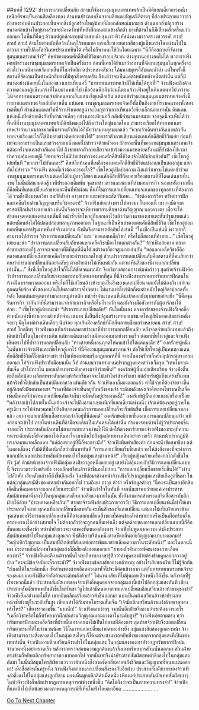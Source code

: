 ##บทที่ 1292: ปราการแลกเปลี่ยนลับ
สถานที่จัดงานชุมนุมเนตรเทพเจ้าเป็นมิติแยกเดี่ยวแห่งหนึ่ง
เหนือศีรษะเป็นคานสีเหลืองทอง ด้านบนประกอบขึ้นจากผลึกและอัญมณีสีต่างๆ ที่ส่องประกายแวววาว
กำแพงรอบด้านประกอบขึ้นจากสิ่งปลูกสร้างใหญ่น้อยที่มีเอกลักษณ์มากมาย
ด้านนอกสิ่งปลูกสร้างขนาดค่อนข้างใหญ่บางส่วนจะมีองครักษ์ที่พลังฝึกตนค่อนข้างลึกล้ำ บางทีด้านในก็มีเสียงครึกครื้นแว่วออกมา
ในพื้นที่อื่นๆ ล้วนแต่ถูกล้อมรอบด้วยสายน้ำ ขุนเขา ทิวทัศน์งดงามราวสรวงสวรรค์!
สวบ! สวบ! สวบ!
ด้านในตำหนักที่กว้างใหญ่ไร้ขอบเขต แสงเสี้ยวเงาหลากสีของผู้แข็งแกร่งโฉบผ่านไปในอากาศ รวมไปถึงสัตว์วิเศษประเภทบินได้ หรือไม่ก็พาหนะใช้บินโดยเฉพาะ
“นี่ก็คือสถานที่จัดงานชุมนุมเนตรเทพเจ้า?”
ศิษย์ของแดนศักดิ์สิทธิ์ชีวิตมองรอบบริเวณ ต่างอุทานอย่างอดไม่ได้
พวกเขาเพิ่งเคยเข้าร่วมงานชุมนุมเนตรเทพเจ้าเป็นครั้งแรก ก่อนนี้เคยได้ยินมาว่าสถานที่จัดงานชุมนุมในทุกครั้งจะต่างไปจากเดิม
เคยจัดงานขึ้นที่โลกรัตติกาลประหลาดสีม่วง ใต้มหาสมุทรลี้ลับและล้ำค่า แต่ในครั้งนี้สถานที่จัดงานเป็นตำหนักสีทองที่มีทุกสิ่งครบครัน
ถึงแม้ว่าจะเป็นแค่ตำหนักหลังหนึ่งเท่านั้น แต่ก็มีขนาดอย่างน้อยหนึ่งในสองของเกาะเทียนอวี่
“ทายาทเนตรเทพเจ้ามีให้เห็นได้ทุกที่!”
จ้าวเฟิงตะลึงค้าง กวาดตามองผู้แข็งแกร่งที่โฉบผ่านหน้าไป
เมื่อย้อนนึกถึงก่อนนี้ตอนจ้าวเฟิงอยู่ในดินแดนทวีป กว่าจะได้เจอทายาทเนตรเทพเจ้าสักคนยากเย็นแสนเข็ญเหลือเกิน
แต่มาเข้าร่วมงานชุมนุมเนตรเทพเจ้าครั้งนี้ ทายาทเนตรเทพเจ้ากลับมีดาษดื่น
แน่นอน งานชุมนุมเนตรเทพเจ้าครั้งนี้เป็นถึงงานที่รวมคนของทั้งสองเขตพื้นที่
ส่วนดินแดนทวีปที่จ้าวเฟิงเคยอยู่น่าจะใหญ่กว่าเกาะเทียนอวี่เพียงเล็กน้อยเท่านั้น
ดินแดนแห่งหนึ่งที่คล้ายคลึงกับขั้วอำนาจเล็กๆ อย่างเกาะเทียนอวี่ กลับมีจำนวนมากมาย
จากจุดนี้จะเห็นได้ว่าพื้นที่ที่งานชุมนุมเนตรเทพเจ้ามีอิทธิพลแผ่ไปถึงกว้างใหญ่ขนาดไหน สามารถเรียกให้ทายาทเนตรเทพเจ้าจำนวนมากขนาดนี้มารวมตัวกันได้ก็นับว่าสมเหตุสมผลแล้ว
“พวกเจ้าเดินทางกันเองแล้วกัน หากเจอเรื่องอะไรก็ใช้ป้ายส่งข่าวติดต่อหาข้าได้!”
ชายชราตัวลายเขียวแห่งแดนศักดิ์สิทธิ์ชีวิตเอ่ย ก่อนที่เขาจะกลายร่างเป็นแสงสว่างสายหนึ่งออกไปสำรวจด้วยตัวเอง
ลักษณะพื้นที่ของงานชุมนุมเนตรเทพเจ้าแต่ละครั้งจะแตกต่างกันออกไป ถึงชายชราตัวลายเขียวจะเข้าร่วมงานมาหลายครั้ง แต่ก็ยังต้องใช้เวลาทำความคุ้นเคยอยู่ดี
“สหายจ้าวไม่มีป้ายส่งข่าวของแดนศักดิ์สิทธิ์ชีวิต เจ้าไปกับข้าแล้วกัน!”
เซี่ยโหวอู่เอ่ยทันที
“พวกเราไปกันเถอะ!”
ศิษย์อีกห้าคนที่เหลือของแดนศักดิ์สิทธิ์ชีวิตแบ่งออกเป็นสองกลุ่ม แยกกันไปสำรวจ
“จ้าวเฟิง ตอนนี้เจ้าต้องการอะไร?”
เซี่ยโหวอู่เปิดปากถาม
ถึงแม้ว่าเขาจะไม่เคยเข้าร่วมงานชุมนุมเนตรเทพเจ้า แต่เคยได้ยินผู้อาวุโสของแดนศักดิ์สิทธิ์ชีวิตบอกเรื่องสถานที่ที่โดดเด่นภายในงาน
ในนั้นมีสนามต่อสู้ เวทีประลองเดิมพัน จุดขายข่าวสารและสถานที่ส่งมอบภารกิจ
นอกเหนือจากนั้นก็คือพื้นที่แลกเปลี่ยนค้าขายและพื้นที่พักผ่อน พื้นที่ในการแลกเปลี่ยนแทบจะแลกของทุกอย่างที่ต้องการได้ รวมไปถึงมรดกวิชา สมบัติล้ำค่า อาวุธเทพ และพาหนะสัตว์วิเศษ…
“ข้าต้องการวิชา ทรัพยากรฝึก และเคล็ดวิชาด้านวิญญาณหรือวิชาเนตร!”
จ้าวเฟิงเอ่ยอย่างตรงไปตรงมา
ในตอนนี้ เขาวางมือจากศาสตร์ฝึกฝนร่างกายแล้ว เช่นนั้นจึงควรจะเพียรพยายามศึกษาด้านวิญญาณ และดวงตา เพื่อจะได้สำแดงจุดเด่นของตนเองเต็มที่
หนำซ้ำเซี่ยโหวอู่ก็บอกเอาไว้แล้วว่าดวงตาของเขาแตะขั้นปฐมเทพแล้ว แต่เหมือนยังไม่ได้ปลดปล่อยพลานุภาพออกมา
ในฐานะที่เป็นศิษย์ของแดนศักดิ์สิทธิ์ชีวิต เซี่ยโหวอู่ย่อมเคยเห็นเนตรปฐมเทพที่แท้จริงมาก่อน ดังนั้นจึงสามารถตัดสินได้เช่นนี้
“ในเมื่อเป็นเช่นนี้ พวกเราก็สามารถไปสำรวจ ‘ปราการแลกเปลี่ยนลับ’ และ ‘หอแลกเคล็ดวิชา’ หรือไม่ก็สถานที่ค้าขาย…”
เซี่ยโหวอู่เอ่ยแนะนำ
“ปราการแลกเปลี่ยนลับกับหอแลกเคล็ดวิชามีอะไรแตกต่างกัน?”
จ้าวเฟิงเอ่ยถาม
ตลาดค้าขายเขาเองก็รู้ อาจจะเจอของที่ดีที่สุดที่นั่นได้ แต่ราคาก็อาจสูงมากเช่นกัน
“หอแลกเคล็ดวิชาก็คือตลาดแลกเปลี่ยนซื้อขายเคล็ดวิชาและตำราขนาดใหญ่ ส่วนปราการแลกเปลี่ยนลับคือสถานที่ที่คนสิบกว่าคนทำการแลกเปลี่ยนกันอย่างลับๆ ต่างฝ่ายต่างไม่เห็นหน้ากัน แต่จะเห็นสิ่งของซึ่งจะแลกเปลี่ยนเท่านั้น…”
สิ่งที่เซี่ยโหวอู่เข้าใจก็ไม่ได้ชัดเจนมากนัก จึงอธิบายสถานการณ์แค่คร่าวๆ
สุดท้ายจ้าวเฟิงคิดว่าปราการแลกเปลี่ยนลับน่าจะเหมาะสมกับตนเองมากที่สุด
ที่นี่จ้าวเฟิงสามารถเอาทรัพยากรฝึกตนในห้วงฝันบรรพกาลออกมา หรือไม่ก็ใช้เสวียนอ้าวห้าธาตุเป็นสิ่งของแลกเปลี่ยน และยังไม่ต้องกังวลว่าจะถูกคนจับจ้อง
ทั้งสองคนบินไปพลางสำรวจไปพลาง ไม่นานเท่าไหร่นักก็พบตำหนักใหญ่สีดำปลอดทั้งหลัง โดดเด่นสะดุดตาท่ามกลางหมู่ตำหนัก หนำซ้ำจำนวนคนที่เดินเข้าออกยังมากมายอย่างยิ่ง
“นี่คือจุดรับภารกิจ ว่ากันว่าที่นี่สามารถแจกจ่ายภารกิจหรือไม่ก็รางวัล และยังจ้างมือสังหารกับผู้อารักขาได้ด้วย…”
เซี่ยโหวอู่เอ่ยแนะนำ
“ปราการแลกเปลี่ยนลับ!”
ทันใดนั้นเอง ดวงตาซ้ายของจ้าวเฟิงก็เจอชื่อตำหนักแห่งนี้ท่ามกลางตำหนักจำนวนมาก
นี่เป็นสิ่งปลูกสร้างทรงกลมขนาดใหญ่สีน้ำตาลเข้มแห่งหนึ่ง รอบๆ มีอุโมงค์ทางเดินเล็กๆ นับร้อย ทุกเส้นมีองครักษ์ที่มีกลิ่นอายแข็งแกร่งหลายคน
สวบ! สวบ! สวบ!
ไกลลิบๆ จ้าวเฟิงมองเห็นร่างคนหลายร่างมาที่ปราการแลกเปลี่ยนลับ หลังจากจ่ายผลึกเทพแล้วถึงเดินเข้าไปในอุโมงค์ทางเดิน
แต่ทางเดินบางส่วนมีคนออกมาอย่างรวดเร็ว
ต่อมาเซี่ยโหวอู่และจ้าวเฟิงเดินตรงไปที่ปราการแลกเปลี่ยนลับ
“ทางสายหนึ่งอนุญาตให้คนเข้าไปได้แค่คนเดียว!”
องครักษ์ผู้หนึ่งในนั้นขวางจ้าวเฟิงและเซี่ยโหวอู่เอาไว้
ที่นี่คืองานชุมนุมเนตรเทพเจ้า ต่อให้เซี่ยโหวอู่เป็นคนของแดนศักดิ์สิทธิ์ชีวิตก็ไม่กล้าวางท่า ทำได้เพียงแต่ยอมรับกฎเกณฑ์ที่นี่
จากนั้นองครักษ์ก็หยิบอุปกรณ์ทรงกลมออกมา ให้จ้าวเฟิงประทับมือบนนั้น
วิ้ง!
ด้านบนจานทรงกลมปรากฏจุดแสงสว่างเจ็ดจุด
“เทพโบราณขั้นเจ็ด เข้าไปภายใน มอบผลึกเทพระดับกลางมาห้าร้อยชิ้น!”
องครักษ์ผู้นั้นเอ่ยเสียงเรียบ
จ้าวเฟิงตื่นตะลึงเล็กน้อย ผลึกเทพระดับกลางห้าร้อยชิ้นอาจจะไม่เท่าไหร่สำหรับเขา แต่สำหรับผู้แข็งแกร่งขั้นเทพแท้จริงทั่วไปกลับเป็นสมบัติมหาศาล
เช่นเดียวกัน จ้าวเฟิงเองก็มองออกแล้ว ค่าใช้จ่ายที่ต้องจ่ายจะขึ้นอยู่กับพลังฝึกตนของเขา
“ราคาที่ต้องจ่ายขึ้นอยู่กับพลังของเจ้า ระดับพลังของเจ้าคือเทพโบราณขั้นเจ็ด เช่นนั้นคนที่ทำการแลกเปลี่ยนกับเจ้าก็น่าจะมีพลังอยู่ประมาณนี้!”
องครักษ์ผู้นั้นเอ่ยแนะนำเรื่อยเปื่อย
“หลังจากเข้าไปภายในนั้นแล้ว เจ้าจะไปถึงอาณาเขตผนึกที่แยกเดี่ยวแห่งหนึ่ง เจ้าแค่ต้องรออยู่ภายในครู่เดียว รอให้จำนวนคนไปถึงสิบสองคนแล้วการแลกเปลี่ยนก็จะเริ่มต้นขึ้น เมื่อการแลกเปลี่ยนจบลงแล้ว อยากจะแลกเปลี่ยนซื้อขายต่อเจ้าก็อยู่ที่นี่ต่อกด้”
องครักษ์อธิบายขั้นตอนการแลกเปลี่ยนแก่จ้าวเฟิงก่อนจะเข้าไป
ภายในทางเดินที่ดำมืดจะเดินเป็นเส้นตรงได้เท่านั้น กำแพงรอบด้านไม่รู้ว่าประกอบขึ้นจากอะไร ประสาทสัมผัสเทพไม่สามารถทะลวงผ่านไปได้
ต่อให้ดวงตาซ้ายของจ้าวเฟิงมองทะลุที่ความหนาระดับหนึ่งก็ยังคงมองไม่เห็นอะไร
เขาเดินไปถึงสุดปลายทางเดินอย่างรวดเร็ว ด้านหน้าปรากฏมิติทรงกลมขนาดเล็กแคบ
“แค่ต้องรออยู่ที่นี่ก็พอกระมัง!”
จ้าวเฟิงพึมพำเสียงต่ำ ก่อนจะนั่งขัดสมาธิลง
แต่ในตอนนี้เอง ทั้งมิติที่ปิดผนึกก็สว่างขึ้นมาทันที
“การแลกเปลี่ยนเริ่มขึ้นแล้ว ขอให้ส่งสิ่งของที่จะทำการแลกเปลี่ยนและประสาทสัมผัสเทพลงไปในกลุ่มแสงด้านหน้า!”
เสียงผู้หญิงคล้ายเครื่องกลไกดังขึ้นในหัว
วู้ม!
ด้านหน้าของจ้าวเฟิงมีกลุ่มแสงสีขาวลูกหนึ่งลอยอยู่
เขายังไม่คุ้นเคยกับวิธีการแลกเปลี่ยนแบบนี้ จึงระแวดระวังอย่างยิ่ง วางผลึกเสวียนอ้าวห้าชิ้นลงไปก่อน
“การแลกเปลี่ยนซื้อขายเริ่มขึ้นได้!”
ผ่านไปสักพัก เสียงดังกล่าวก็ดังขึ้นอีกครั้ง
วินาทีต่อมาด้านหน้าจ้าวเฟิงก็ปรากฏกลุ่มแสงสิบเอ็ดลูกขึ้นมา
ในแต่ละกลุ่มแสงมีสิ่งของแตกต่างกันออกไป รวมถึงยา อาวุธ ตำรา หรือข้อมูลต่างๆ
“นี่คงจะเป็นของอีกสิบเอ็ดชิ้นที่คนอยากจะแลกเปลี่ยนกระมัง!”
จ้าวเฟิงเข้าใจในทันที
จากนั้นเขาพบว่าขอแค่เอาประสาทสัมผัสเทพดำดิ่งลงไปในทุกกลุ่มแสงก็จะเจอสิ่งของภายในนั้น ทั้งยังสามารถส่งกระแสจิตสื่อสารกับอีกฝ่ายได้ด้วย
“ประหลาดเหลือเกิน!”
สายตาจ้าวเฟิงส่องประกายวาววับ
วิธีการแลกเปลี่ยนเช่นนี้ทำให้เขาประหลาดใจมาก
ทุกคนที่แลกเปลี่ยนซื้อขายกันจะเห็นสิ่งของที่แลกเปลี่ยน แต่มองไม่เห็นฝ่ายตรงข้าม
จุดเด่นของวิธีการแลกเปลี่ยนเช่นนี้คือจะแลกเปลี่ยนสิ่งของที่ค่อนข้างล้ำค่าหายากหรือเป็นเผือกร้อนในครอบครองได้อย่างสบายใจ ไม่ต้องกลัวว่าจะถูกคนอื่นเพ่งเล็ง
แต่จุดด้อยของการแลกเปลี่ยนแบบนี้ก็คือขั้นตอนจะเชื่องช้า หนำซ้ำยังยากจะเจอของที่ตนเองต้องการ
จ้าวเฟิงไม่พูดมากความ ดำดิ่งประสาทสัมผัสเทพเข้าไปในกลุ่มแสงลูกแรก
พืชสีเขียวขจีต้นหนึ่งสาดซัดกลิ่นอายวิญญาณเบาบางออกมา!
“หญ้าเบิกวิญญาณ เป็นสมบัติลึกลับที่ส่งผลต่อการพัฒนาสายเลือดดวงตาในระดับหนึ่ง!”
และในตอนนี้เอง ประสาทสัมผัสเทพในกลุ่มแสงก็มีเสียงดังลอดออกมา
“ช่วยผลักดันการพัฒนาของสายเลือดดวงตา?”
จ้าวเฟิงตื่นตะลึง
แต่จากนั้นใจเขาก็สงบลง เขารู้สึกว่าคำพูดของฝ่ายตรงข้ามดูหลอกลวงอยู่บ้าง
“คงจะมีข้อจำกัดอะไรกระมัง?”
จ้าวเฟิงถามข้อสงสัยอย่างกล้าหาญ อย่างไรเสียสองฝ่ายก็ไม่รู้จักกัน
“ส่งผลได้ในระดับหนึ่ง สัดส่วนของสายเลือดดวงตาทั่วไปจะมีค่อนข้างมาก แต่กับทายาทเนตรเทพเจ้าจะรองลงมา และยังมีขีดจำกัดด้านระดับพลังด้วย!”
ไม่นาน เสียงที่ไม่คุ้นเคยเสียงหนึ่งก็ดังขึ้น
หลังจากที่รู้เรื่องพวกนี้แล้ว ประสาทสัมผัสเทพของจ้าวเฟิงก็หลุดออกจากกลุ่มแสงนี้เข้าไปอีกกลุ่มแสงทันที
เสียงประสาทสัมผัสเทพพลันดังขึ้นในหัวเขา
‘ดูไปแล้วมีคนอยากจะแลกเปลี่ยนผลึกเสวียนอ้าวห้าธาตุของข้า!’
จ้าวเฟิงยิ้มอย่างอดไม่ได้
เขาหยิบผลึกเสวียนอ้าวห้าชิ้นออกมา แบ่งเป็นพลังเสวียนอ้าวห้าประเภท หนำซ้ำยังอยู่ในระดับขั้นสูง เทียบเท่าได้กับเทพโบราณขั้นเจ็ด
“เจ้ามีผลึกเสวียนอ้าวแฝงด้วยธาตุทองเท่าไหร่?”
เสียงชราถามขึ้น
“มากนัก!”
จ้าวเฟิงตอบง่ายๆ
จากนั้นอีกฝ่ายจึงถามว่าเขาต้องการอะไร
“เคล็ดวิชาหรือไม่ก็ทรัพยากรฝึกฝนด้านวิญญาณและดวงตาในระดับสูง!”
จ้าวเฟิงเอ่ยตามตรง
ทว่าทรัพยากรฝึกและเคล็ดวิชาที่ฝ่ายนั้นเอาออกมาไม่เป็นไปตามที่ต้องการ
สุดท้ายจ้าวเฟิงจึงแลกเปลี่ยนทรัพยากรมาได้ในจำนวนน้อย
วิธีในการแลกเปลี่ยนง่ายดายอย่างยิ่ง
กลุ่มแสงสิบสองลูกตรงหน้า จ้าวเฟิงสามารถวางสิ่งของลงไปในกลุ่มแสงใดๆ ก็ได้ แต่จะสามารถหยิบสิ่งของออกจากกลุ่มแสงที่เป็นของเขาเท่านั้น
จ้าวเฟิงเอาผลึกเสวียนอ้าวเข้าไปในกลุ่มแสง
ในกลุ่มแสงของเขาปรากฏทรัพยากรฝึกฝนจำนวนหนึ่งอย่างรวดเร็ว
หลังจากตรวจสอบความถูกต้องแล้วจึงเอาทรัพยากรส่วนนั้นออกมา ส่วนฝ่ายตรงข้ามก็หยิบผลึกทรัพยากรของเขาออกไป
จากนั้นเขาจึงนำประสาทสัมผัสเทพดำดิ่งลงไปในกลุ่มแสงถัดมา ในนั้นมีสมุนไพรสีเขียวแวววาวต้นหนึ่งซึ่งสาดซัดกลิ่นอายพลังชีวิตและวิญญาณที่หนาแน่นออกมา!
เมื่อสื่อสารกันครู่หนึ่ง จ้าวเฟิงจึงตกลงแลกเปลี่ยนสิ่งของกับอีกฝ่าย
ประสาทสัมผัสเทพของจ้าวเฟิงดำดิ่งลงไปในกลุ่มแสงลูกที่สาม มองเห็นมุกผลึกสีดำเม็ดหนึ่ง
เพียงแค่ประสาทสัมผัสเทพสัมผัสเบาๆ ในหัวจ้าวเฟิงก็พลันปรากฏภาพเหตุการณ์ช่วงหนึ่งขึ้น
“คิดไม่ถึงว่าจะเป็นภาพความทรงจำ!”
จ้าวเฟิงตื่นตะลึงไปเล็กน้อย มองภาพเหตุการณ์ที่เห็นในหัวโดยละเอียด
……………………


[Go To Next Chapter]( ./149.md)